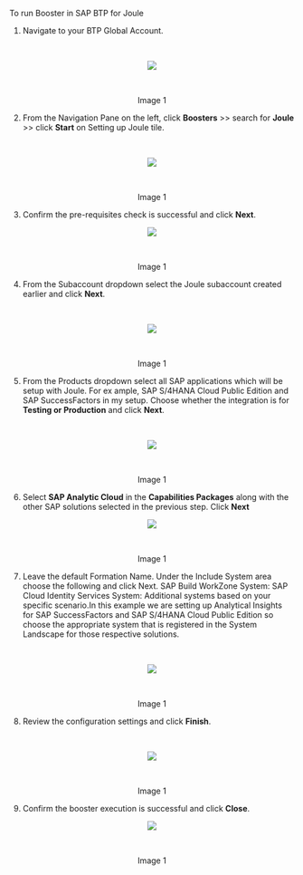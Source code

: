 To run Booster in SAP BTP for Joule

1.	Navigate to your BTP Global Account.
   <br>
<p align="center"> 
<img src="images/3.4.1.png"> 
</p>
<br>
<p align="center" <b>Image 1</b> </p>
 
2.	From the Navigation Pane on the left, click <b>Boosters</b> >> search for <b>Joule</b> >> click <b>Start</b> on Setting up Joule tile.
   <br>
<p align="center"> 
<img src="images/3.4.2.png"> 
</p>
<br>
<p align="center" <b>Image 1</b> </p>
 
3.	Confirm the pre-requisites check is successful and click <b>Next</b>.
      <br>
<p align="center"> 
<img src="images/3.4.3.png"> 
</p>
<br>
<p align="center" <b>Image 1</b> </p>
 
4.	From the Subaccount dropdown select the Joule subaccount created earlier and click <b>Next</b>.
   <br>
<p align="center"> 
<img src="images/3.4.4.png"> 
</p>
<br>
<p align="center" <b>Image 1</b> </p>
 
5.	From the Products dropdown select all SAP applications which will be setup with Joule. For ex ample, SAP S/4HANA Cloud Public Edition and SAP SuccessFactors in my setup. Choose whether the integration is for <b>Testing or Production</b> and click <b>Next</b>.
   <br>
<p align="center"> 
<img src="images/3.4.5.png"> 
</p>
<br>
<p align="center" <b>Image 1</b> </p>
 


6. Select <b>SAP Analytic Cloud</b> in the <b>Capabilities Packages</b> along with the other SAP solutions selected in the previous step. Click <b>Next</b>
   <br>
<p align="center"> 
<img src="images/3.4.6.png"> 
</p>
<br>
<p align="center" <b>Image 1</b> </p>
 
7.	Leave the default Formation Name. Under the Include System area choose the following and click Next.
SAP Build WorkZone System: SAP Cloud Identity Services System: Additional systems based on your specific scenario.In this example we are setting up Analytical Insights for SAP SuccessFactors and SAP S/4HANA Cloud Public Edition so choose the appropriate system that is registered in the System Landscape for those respective solutions.
   <br>
<p align="center"> 
<img src="images/3.4.7.png"> 
</p>
<br>
<p align="center" <b>Image 1</b> </p>
  

8.	Review the configuration settings and click <b>Finish</b>.
   <br>
<p align="center"> 
<img src="images/3.4.9.png"> 
</p>
<br>
<p align="center" <b>Image 1</b> </p>
 
9.	Confirm the booster execution is successful and click <b>Close</b>.
       <br>
<p align="center"> 
<img src="images/3.4.10.png"> 
</p>
<br>
<p align="center" <b>Image 1</b> </p>
 

